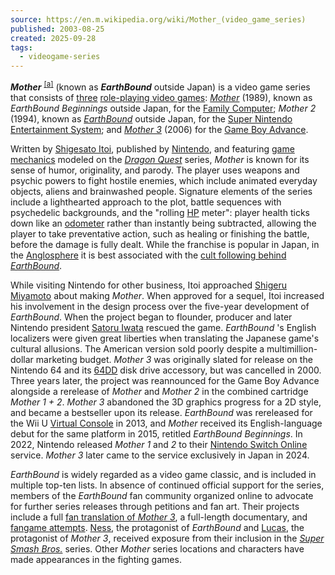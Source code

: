 ```yaml
---
source: https://en.m.wikipedia.org/wiki/Mother_(video_game_series)
published: 2003-08-25
created: 2025-09-28
tags:
  - videogame-series
---
```

***Mother*** <sup><a href="https://en.m.wikipedia.org/wiki/#cite_note-1"><span>[</span>a<span>]</span></a></sup> (known as ***EarthBound*** outside Japan) is a video game series that consists of [three](https://en.m.wikipedia.org/wiki/Trilogy "Trilogy") [role-playing video games](https://en.m.wikipedia.org/wiki/Role-playing_video_games "Role-playing video games"): *[Mother](https://en.m.wikipedia.org/wiki/Mother_\(video_game\) "Mother (video game)")* (1989), known as *EarthBound Beginnings* outside Japan, for the [Family Computer](https://en.m.wikipedia.org/wiki/Nintendo_Entertainment_System "Nintendo Entertainment System"); *Mother 2* (1994), known as *[EarthBound](https://en.m.wikipedia.org/wiki/EarthBound "EarthBound")* outside Japan, for the [Super Nintendo Entertainment System](https://en.m.wikipedia.org/wiki/Super_Nintendo_Entertainment_System "Super Nintendo Entertainment System"); and *[Mother 3](https://en.m.wikipedia.org/wiki/Mother_3 "Mother 3")* (2006) for the [Game Boy Advance](https://en.m.wikipedia.org/wiki/Game_Boy_Advance "Game Boy Advance").

Written by [Shigesato Itoi](https://en.m.wikipedia.org/wiki/Shigesato_Itoi "Shigesato Itoi"), published by [Nintendo](https://en.m.wikipedia.org/wiki/Nintendo "Nintendo"), and featuring [game mechanics](https://en.m.wikipedia.org/wiki/Game_mechanics "Game mechanics") modeled on the *[Dragon Quest](https://en.m.wikipedia.org/wiki/Dragon_Quest "Dragon Quest")* series, *Mother* is known for its sense of humor, originality, and parody. The player uses weapons and psychic powers to fight hostile enemies, which include animated everyday objects, aliens and brainwashed people. Signature elements of the series include a lighthearted approach to the plot, battle sequences with psychedelic backgrounds, and the "rolling [HP](https://en.m.wikipedia.org/wiki/Health_\(gaming\) "Health (gaming)") meter": player health ticks down like an [odometer](https://en.m.wikipedia.org/wiki/Odometer "Odometer") rather than instantly being subtracted, allowing the player to take preventative action, such as healing or finishing the battle, before the damage is fully dealt. While the franchise is popular in Japan, in the [Anglosphere](https://en.m.wikipedia.org/wiki/Anglosphere "Anglosphere") it is best associated with the [cult following behind *EarthBound*](https://en.m.wikipedia.org/wiki/EarthBound_fandom "EarthBound fandom").

While visiting Nintendo for other business, Itoi approached [Shigeru Miyamoto](https://en.m.wikipedia.org/wiki/Shigeru_Miyamoto "Shigeru Miyamoto") about making *Mother*. When approved for a sequel, Itoi increased his involvement in the design process over the five-year development of *EarthBound*. When the project began to flounder, producer and later Nintendo president [Satoru Iwata](https://en.m.wikipedia.org/wiki/Satoru_Iwata "Satoru Iwata") rescued the game. *EarthBound* 's English localizers were given great liberties when translating the Japanese game's cultural allusions. The American version sold poorly despite a multimillion-dollar marketing budget. *Mother 3* was originally slated for release on the Nintendo 64 and its [64DD](https://en.m.wikipedia.org/wiki/64DD "64DD") disk drive accessory, but was cancelled in 2000. Three years later, the project was reannounced for the Game Boy Advance alongside a rerelease of *Mother* and *Mother 2* in the combined cartridge *Mother 1 + 2*. *Mother 3* abandoned the 3D graphics progress for a 2D style, and became a bestseller upon its release. *EarthBound* was rereleased for the Wii U [Virtual Console](https://en.m.wikipedia.org/wiki/Virtual_Console "Virtual Console") in 2013, and *Mother* received its English-language debut for the same platform in 2015, retitled *EarthBound Beginnings*. In 2022, Nintendo released *Mother 1* and *2* to their [Nintendo Switch Online](https://en.m.wikipedia.org/wiki/Nintendo_Switch_Online "Nintendo Switch Online") service. *Mother 3* later came to the service exclusively in Japan in 2024.

*EarthBound* is widely regarded as a video game classic, and is included in multiple top-ten lists. In absence of continued official support for the series, members of the *EarthBound* fan community organized online to advocate for further series releases through petitions and fan art. Their projects include a full [fan translation of *Mother 3*](https://en.m.wikipedia.org/wiki/Mother_3_fan_translation "Mother 3 fan translation"), a full-length documentary, and [fangame attempts](https://en.m.wikipedia.org/wiki/EarthBound_fandom#Fangames "EarthBound fandom"). [Ness](https://en.m.wikipedia.org/wiki/Ness_\(EarthBound\) "Ness (EarthBound)"), the protagonist of *EarthBound* and [Lucas](https://en.m.wikipedia.org/wiki/Mother_3 "Mother 3"), the protagonist of *Mother 3*, received exposure from their inclusion in the *[Super Smash Bros.](https://en.m.wikipedia.org/wiki/Super_Smash_Bros. "Super Smash Bros.")* series. Other *Mother* series locations and characters have made appearances in the fighting games.